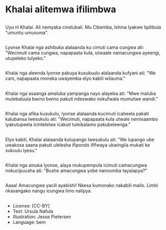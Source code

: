 # Khalai alitemwa ifilimbwa

##
Uyu ni Khalai. Ali nemyaka cinelubali. Mu Cibemba, Ishina lyakwe lipilibula "umuntu umusuma".

##
Lyonse Khalai nga ashibuka alalaanda ku cimuti cama cungwa ati: "Wecimuti cama cungwa, napapaata kula, utwaale namacungwa ayeengi, utupeleko tulyeko."

##
Khalai nga aleenda lyonse pakuya kusukuulu alalaanda kufyani ati: "We cani, napapaata moneka uwayemba elyo kabili wilauma."

##
Khalai nga asaanga amaluba yampanga nayo alayeba ati: "Mwe maluba mulebaluula bwino bwino pakuti ndeswako nokufwala mumutwe wandi."

##
Khalai nga afika kusukulu, lyonse alalaanda kucimuti icabeela pakati kalubansa lwesukulu ati: "Wecimuti, napapaata kula utwale nemisaambo iyakutupeela icintelelwe icakuti tuleikalamo pakubeleenga."

##
Elyo kabili, Khalai alalaanda kulupango lwesukulu ati: "We lupango ube uwakosa saana pakuti ulelesha ifipondo ififwaya ukwingila mukati ke sukuulu lyesu."

##
Khalai nga ainuka lyonse, alaya mukupempula icimuti camacungwa nokucipuusha ati: "Bushe amacungwa yobe nanoomba tayalapya?"

##
Aaaa! Amacungwa yacili ayabishi! Nkesa kumonako nakabili mailo. Limbi nkasangako nangu icungwa limo nalipya.

##
* License: [CC-BY]
* Text: Ursula Nafula
* Illustration: Jesse Pietersen
* Language: bem
